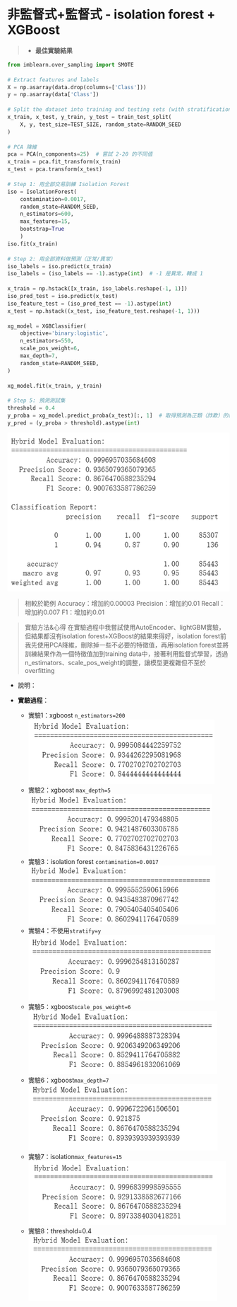 # 非監督式+監督式 - isolation forest + XGBoost
>* **最佳實驗結果**
```python
from imblearn.over_sampling import SMOTE

# Extract features and labels
X = np.asarray(data.drop(columns=['Class']))
y = np.asarray(data['Class'])

# Split the dataset into training and testing sets (with stratification)
x_train, x_test, y_train, y_test = train_test_split(
    X, y, test_size=TEST_SIZE, random_state=RANDOM_SEED
)

# PCA 降維
pca = PCA(n_components=25)  # 嘗試 2-20 的不同值
x_train = pca.fit_transform(x_train)
x_test = pca.transform(x_test)

# Step 1: 用全部交易訓練 Isolation Forest
iso = IsolationForest(
    contamination=0.0017, 
    random_state=RANDOM_SEED,
    n_estimators=600,
    max_features=15,
    bootstrap=True
    )
iso.fit(x_train)

# Step 2: 用全部資料做預測（正常/異常）
iso_labels = iso.predict(x_train)
iso_labels = (iso_labels == -1).astype(int)  # -1 是異常，轉成 1

x_train = np.hstack([x_train, iso_labels.reshape(-1, 1)])
iso_pred_test = iso.predict(x_test)
iso_feature_test = (iso_pred_test == -1).astype(int)
x_test = np.hstack((x_test, iso_feature_test.reshape(-1, 1)))

xg_model = XGBClassifier(
    objective='binary:logistic',
    n_estimators=550,
    scale_pos_weight=6,
    max_depth=7,
    random_state=RANDOM_SEED,
)

xg_model.fit(x_train, y_train)

# Step 5: 預測測試集
threshold = 0.4
y_proba = xg_model.predict_proba(x_test)[:, 1]  # 取得預測為正類（詐欺）的機率
y_pred = (y_proba > threshold).astype(int)
```
![alt text](image-15.png)
> 相較於範例
Accuracy：增加約0.00003
Precision：增加約0.01
Recall：增加約0.007
F1：增加約0.01

> 實驗方法&心得
在實驗過程中我嘗試使用AutoEncoder、lightGBM實驗，但結果都沒有isolation forest+XGBoost的結果來得好，isolation forest前我先使用PCA降維，刪除掉一些不必要的特徵值，再用isolation forest並將訓練結果作為一個特徵值加到training data中，接著利用監督式學習，透過n_estimators、scale_pos_weight的調整，讓模型更複雜但不至於overfitting
* 說明：

* **實驗過程**：
    *  實驗1：xgboost `n_estimators=200`
        ![alt text](image-1.png)
    *  實驗2：xgboost `max_depth=5`
        ![alt text](image-2.png)
    *  實驗3：isolation forest `contamination=0.0017`
        ![alt text](image-5.png)
    *  實驗4：不使用`stratify=y`
        ![alt text](image-8.png)
    *   實驗5：xgboost`scale_pos_weight=6`
        ![alt text](image-10.png)
    *   實驗6：xgboost`max_depth=7`
        ![alt text](image-12.png)
    *   實驗7：isolation`max_features=15`
        ![alt text](image-14.png)
    *   實驗8：threshold=0.4
        ![alt text](image-16.png)


